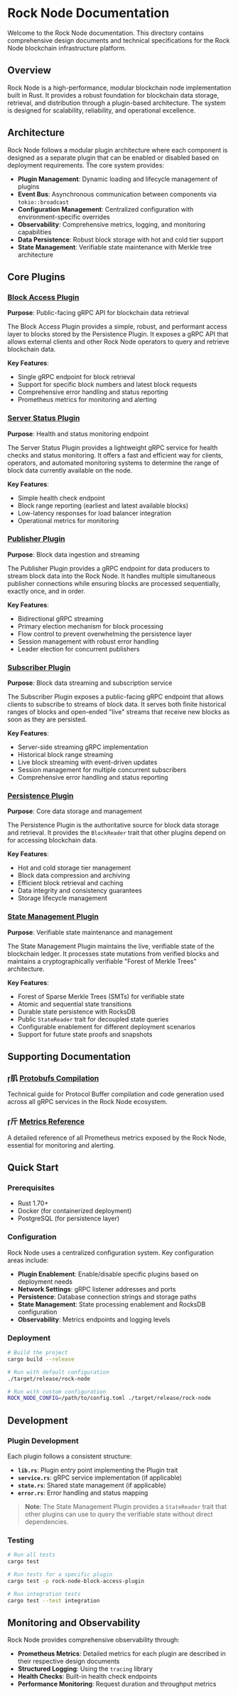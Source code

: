 # Rock Node Documentation

Welcome to the Rock Node documentation. This directory contains comprehensive design documents and technical specifications for the Rock Node blockchain infrastructure platform.

## Overview

Rock Node is a high-performance, modular blockchain node implementation built in Rust. It provides a robust foundation for blockchain data storage, retrieval, and distribution through a plugin-based architecture. The system is designed for scalability, reliability, and operational excellence.

## Architecture

Rock Node follows a modular plugin architecture where each component is designed as a separate plugin that can be enabled or disabled based on deployment requirements. The core system provides:

- **Plugin Management**: Dynamic loading and lifecycle management of plugins
- **Event Bus**: Asynchronous communication between components via `tokio::broadcast`
- **Configuration Management**: Centralized configuration with environment-specific overrides
- **Observability**: Comprehensive metrics, logging, and monitoring capabilities
- **Data Persistence**: Robust block storage with hot and cold tier support
- **State Management**: Verifiable state maintenance with Merkle tree architecture

## Core Plugins

### [Block Access Plugin](block-access/design-doc.md)
**Purpose**: Public-facing gRPC API for blockchain data retrieval

The Block Access Plugin provides a simple, robust, and performant access layer to blocks stored by the Persistence Plugin. It exposes a gRPC API that allows external clients and other Rock Node operators to query and retrieve blockchain data.

**Key Features**:
- Single gRPC endpoint for block retrieval
- Support for specific block numbers and latest block requests
- Comprehensive error handling and status reporting
- Prometheus metrics for monitoring and alerting

### [Server Status Plugin](server-status/design-doc.md)
**Purpose**: Health and status monitoring endpoint

The Server Status Plugin provides a lightweight gRPC service for health checks and status monitoring. It offers a fast and efficient way for clients, operators, and automated monitoring systems to determine the range of block data currently available on the node.

**Key Features**:
- Simple health check endpoint
- Block range reporting (earliest and latest available blocks)
- Low-latency responses for load balancer integration
- Operational metrics for monitoring

### [Publisher Plugin](publisher/design-doc.md)
**Purpose**: Block data ingestion and streaming

The Publisher Plugin provides a gRPC endpoint for data producers to stream block data into the Rock Node. It handles multiple simultaneous publisher connections while ensuring blocks are processed sequentially, exactly once, and in order.

**Key Features**:
- Bidirectional gRPC streaming
- Primary election mechanism for block processing
- Flow control to prevent overwhelming the persistence layer
- Session management with robust error handling
- Leader election for concurrent publishers

### [Subscriber Plugin](subscriber/design-doc.md)
**Purpose**: Block data streaming and subscription service

The Subscriber Plugin exposes a public-facing gRPC endpoint that allows clients to subscribe to streams of block data. It serves both finite historical ranges of blocks and open-ended "live" streams that receive new blocks as soon as they are persisted.

**Key Features**:
- Server-side streaming gRPC implementation
- Historical block range streaming
- Live block streaming with event-driven updates
- Session management for multiple concurrent subscribers
- Comprehensive error handling and status reporting

### [Persistence Plugin](persistence/design-doc.md)
**Purpose**: Core data storage and management

The Persistence Plugin is the authoritative source for block data storage and retrieval. It provides the `BlockReader` trait that other plugins depend on for accessing blockchain data.

**Key Features**:
- Hot and cold storage tier management
- Block data compression and archiving
- Efficient block retrieval and caching
- Data integrity and consistency guarantees
- Storage lifecycle management

### [State Management Plugin](state-managment/design-doc.md)
**Purpose**: Verifiable state maintenance and management

The State Management Plugin maintains the live, verifiable state of the blockchain ledger. It processes state mutations from verified blocks and maintains a cryptographically verifiable "Forest of Merkle Trees" architecture.

**Key Features**:
- Forest of Sparse Merkle Trees (SMTs) for verifiable state
- Atomic and sequential state transitions
- Durable state persistence with RocksDB
- Public `StateReader` trait for decoupled state queries
- Configurable enablement for different deployment scenarios
- Support for future state proofs and snapshots

## Supporting Documentation

### 肌 [Protobufs Compilation](protobufs/protobufs-compilation.md)
Technical guide for Protocol Buffer compilation and code generation used across all gRPC services in the Rock Node ecosystem.

### 斤 [Metrics Reference](metrics.md)
A detailed reference of all Prometheus metrics exposed by the Rock Node, essential for monitoring and alerting.

## Quick Start

### Prerequisites
- Rust 1.70+ 
- Docker (for containerized deployment)
- PostgreSQL (for persistence layer)

### Configuration
Rock Node uses a centralized configuration system. Key configuration areas include:

- **Plugin Enablement**: Enable/disable specific plugins based on deployment needs
- **Network Settings**: gRPC listener addresses and ports
- **Persistence**: Database connection strings and storage paths
- **State Management**: State processing enablement and RocksDB configuration
- **Observability**: Metrics endpoints and logging levels

### Deployment
```bash
# Build the project
cargo build --release

# Run with default configuration
./target/release/rock-node

# Run with custom configuration
ROCK_NODE_CONFIG=/path/to/config.toml ./target/release/rock-node
```

## Development

### Plugin Development
Each plugin follows a consistent structure:

- **`lib.rs`**: Plugin entry point implementing the Plugin trait
- **`service.rs`**: gRPC service implementation (if applicable)
- **`state.rs`**: Shared state management (if applicable)
- **`error.rs`**: Error handling and status mapping

> **Note**: The State Management Plugin provides a `StateReader` trait that other plugins can use to query the verifiable state without direct dependencies.

### Testing
```bash
# Run all tests
cargo test

# Run tests for a specific plugin
cargo test -p rock-node-block-access-plugin

# Run integration tests
cargo test --test integration
```

## Monitoring and Observability
Rock Node provides comprehensive observability through:

- **Prometheus Metrics**: Detailed metrics for each plugin are described in their respective design documents
- **Structured Logging**: Using the `tracing` library
- **Health Checks**: Built-in health check endpoints
- **Performance Monitoring**: Request duration and throughput metrics
